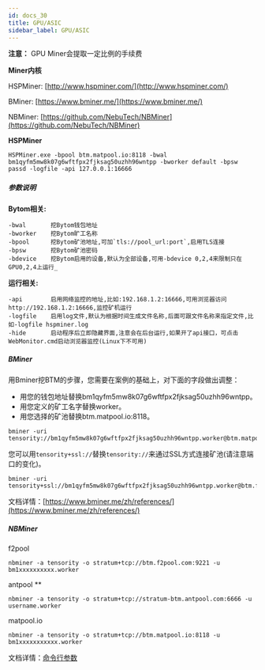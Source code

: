 ```yaml
---
id: docs_30
title: GPU/ASIC
sidebar_label: GPU/ASIC
---
```


**注意：** GPU Miner会提取一定比例的手续费

**Miner内核**

HSPMiner: [http://www.hspminer.com/](http://www.hspminer.com/)

BMiner: [https://www.bminer.me/](https://www.bminer.me/)

NBMiner: [https://github.com/NebuTech/NBMiner](https://github.com/NebuTech/NBMiner)


**HSPMiner**

```
HSPMiner.exe -bpool btm.matpool.io:8118 -bwal bm1qyfm5mw8k07g6wftfpx2fjksag50uzhh96wntpp -bworker default -bpsw passd -logfile -api 127.0.0.1:16666
```

##### 参数说明

**Bytom相关:**

    -bwal       挖Bytom钱包地址
    -bworker	挖Bytom旷工名称
    -bpool      挖Bytom矿池地址,可加`tls://pool_url:port`,启用TLS连接
    -bpsw       挖Bytom矿池密码
    -bdevice	挖Bytom启用的设备,默认为全部设备,可用-bdevice 0,2,4来限制只在GPU0,2,4上运行_

**运行相关:**

    -api        启用网络监控的地址,比如:192.168.1.2:16666,可用浏览器访问http://192.168.1.2:16666,监控矿机运行
    -logfile	启用log文件,默认为根据时间生成文件名称,后面可跟文件名称来指定文件,比如-logfile hspminer.log
    -hide       启动程序后立即隐藏界面,注意会在后台运行,如果开了api接口，可点击WebMonitor.cmd启动浏览器监控(Linux下不可用)


##### BMiner

用Bminer挖BTM的步骤，您需要在案例的基础上，对下面的字段做出调整：

- 用您的钱包地址替换bm1qyfm5mw8k07g6wftfpx2fjksag50uzhh96wntpp。
- 用您定义的矿工名字替换worker。
- 用您选择的矿池替换btm.matpool.io:8118。

```
bminer -uri tensority://bm1qyfm5mw8k07g6wftfpx2fjksag50uzhh96wntpp.worker@btm.matpool.io:8118
```
您可以用`tensority+ssl://`替换`tensority://`来通过SSL方式连接矿池(请注意端口的变化)。

```
bminer -uri tensority+ssl://bm1qyfm5mw8k07g6wftfpx2fjksag50uzhh96wntpp.worker@btm.f2pool.com:9443
```

文档详情：[https://www.bminer.me/zh/references/](https://www.bminer.me/zh/references/)

##### NBMiner

f2pool

```
nbminer -a tensority -o stratum+tcp://btm.f2pool.com:9221 -u bm1xxxxxxxxxx.worker
```

antpool
**

```
nbminer -a tensority -o stratum+tcp://stratum-btm.antpool.com:6666 -u username.worker
```

matpool.io

```
nbminer -a tensority -o stratum+tcp://btm.matpool.io:8118 -u bm1xxxxxxxxxxx.worker
```

文档详情：[命令行参数](https://github.com/NebuTech/NBMiner/blob/master/readme_zh.md#%E5%91%BD%E4%BB%A4%E8%A1%8C%E5%8F%82%E6%95%B0)
